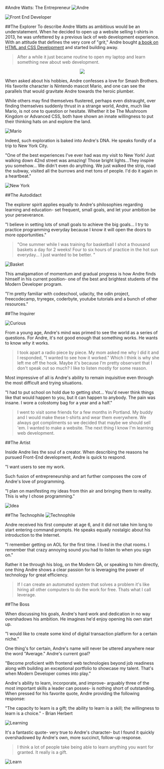 #Andre Watts: The Entrepreneur
![Andre](./images/Andre.png)

![Front End Developer](./images/careerPath_3.png)

##The Explorer
To describe Andre Watts as ambitious would be an understatement.  When he decided to open up a website selling t-shirts in 2013, he was unfettered by a previous lack of web development experience.  With an attitude that defines the very core of "grit," Andre bought [a book on HTML and CSS Development](https://www.amazon.com/gp/product/1118008189/ref=as_li_tf_tl?ie=UTF8&tag=httpwwwhtmlan-20) and started building away.

>After a while it just became routine to open my laptop and learn something new about web development.

<p align="center">
  <img src="./images/JavaGuide.png" />
</p>

When asked about his hobbies, Andre confesses a love for Smash Brothers.  His favorite character is Nintendo mascot Mario, and one can see the parallels that would gravitate Andre towards the heroic plumber.

While others may find themselves flustered, perhaps even distraught, over finding themselves suddenly thrust in a strange world, Andre, much like Mario, is not one to question or hesitate.  Whether it be The Mushroom Kingdom or Advanced CSS, both have shown an innate willingness to put their thinking hats on and explore the land.

![Mario](./images/Mario.png)

Indeed, such exploration is baked into Andre's DNA.  He speaks fondly of a trip to New York City.

"One of the best experiences I've ever had was my visit to New York! Just walking down 42nd street was amazing! Those bright lights...They inspire you somehow... We didn't even do anything. We just walked the strip, road the subway, visited all the burrows and met tons of people. I'd do it again in a heartbeat."

![New York](./images/NewYork.png)


##The Autodidact

The explorer spirit applies equally to Andre's philosophies regarding learning and education- set frequent, small goals, and let your ambition be your perseverance.

"I believe in setting lots of small goals to achieve the big goals... I try to practice programming everyday because I know it will open the doors to more opportunities."

>"One summer while I was training for basketball I shot a thousand baskets a day for 2 weeks! Four to six hours of practice in the hot sun everyday... I just wanted to be better. "

![Basket](./images/Basket.jpg)

This amalgamation of momentum and gradual progress is how Andre finds himself in his current position- one of the best and brightest students of the Modern Developer program.

"I'm pretty familiar with codeschool, udacity, the odin project, freecodecamp, tryregex, coderbyte, youtube tutorials and a bunch of other resources."

##The Inquirer

![Curious](./images/curious.jpg)

From a young age, Andre's mind was primed to see the world as a series of questions.  For Andre, it's not good enough that something works.   He wants to know *why* it works.

>I took apart a radio piece by piece. My mom asked me why I did it and I responded, "I wanted to see how it worked." Which I think is why she left me off the hook. Maybe it's because I'm pretty observant that I don't speak out so much? I like to listen mostly for some reason.

Most impressive of all is Andre's ability to remain inquisitive even through the most difficult and trying situations.

"I had to put school on hold due to getting shot... You'd never think things like that would happen to you, but it can happen to anybody. The pain was insane. I wore a colostomy bag for a year and a half."

>I went to visit some friends for a few months in Portland. My buddy and I would make these t-shirts and wear them everywhere.  We always got compliments so we decided that maybe we should sell 'em. I wanted to make a website.  The next thing I know I'm learning web development.

##The Artist

Inside Andre lies the soul of a creator.  When describing the reasons he pursued Front-End development, Andre is quick to respond.

"I want users to see my work.

Such fusion of entrepreneurship and art further composes the core of Andre's love of programming.

"I plan on manifesting my ideas from thin air and bringing them to reality. This is why I chose programming."

![Idea](./images/IdeaBW.jpg)

##The Technophile
![Technophile](./images/Technophile.jpg)

Andre received his first computer at age 6, and it did not take him long to start entering command prompts.  He speaks equally nostalgic about his introduction to the Internet.

"I remember getting on AOL for the first time. I lived in the chat rooms. I remember that crazy annoying sound you had to listen to when you sign on."

Rather it be through his blog, on the Modern QA, or speaking to him directly, one thing Andre shows a clear passion for is leveraging the power of technology for great efficiency. 

>If I can create an automated system that solves a problem it's like hiring all other computers to do the work for free. Thats what I call leverage.



##The Boss

When discussing his goals, Andre's hard work and dedication in no way overshadows his ambition.  He imagines he'd enjoy opening his own start up.

"I would like to create some kind of digital transaction platform for a certain niche."

One thing's for certain, Andre's name will never be uttered anywhere near the word "Average."  Andre's current goal?

"Become proficient with frontend web technologies beyond job readiness along with building an exceptional portfolio to showcase my talent. That's when Modern Developer comes into play."

Andre's ability to learn, incorporate, and improve- arguably three of the most important skills a leader can posses- is nothing short of outstanding.  When pressed for his favorite quote, Andre providing the following response:

"The capacity to learn is a gift; the ability to learn is a skill; the willingness to learn is a choice." - Brian Herbert

![Learning](./images/learning.jpg)

It's a fantastic quote- very true to Andre's character- but I found it quickly overshadowed by Andre's own, more succinct, follow-up response.

>I think a lot of people take being able to learn anything you want for granted. It really is a gift.

![Learn](./images/learn.jpg)